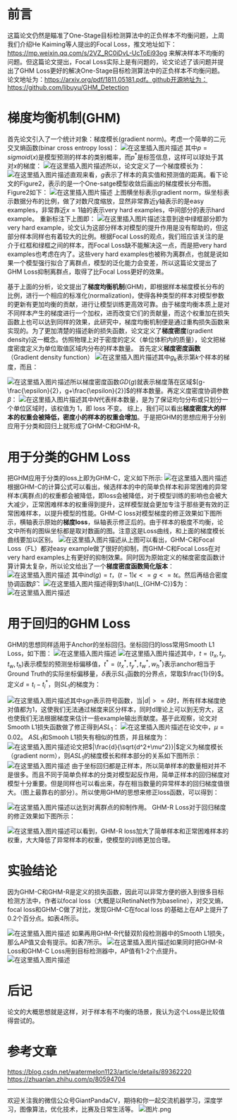 # 前言
这篇论文仍然是瞄准了One-Stage目标检测算法中的正负样本不均衡问题，上周我们介绍He Kaiming等人提出的Focal Loss，推文地址如下：https://mp.weixin.qq.com/s/2VZ_RC0iDvL-UcToEi93og 来解决样本不均衡的问题。但这篇论文提出，Focal Loss实际上是有问题的，论文论述了该问题并提出了GHM Loss更好的解决One-Stage目标检测算法中的正负样本不均衡问题。论文地址为：https://arxiv.org/pdf/1811.05181.pdf。github开源地址为：https://github.com/libuyu/GHM_Detection
# 梯度均衡机制(GHM)
首先论文引入了一个统计对象：梯度模长(gradient norm)。考虑一个简单的二元交叉熵函数(binar cross entropy loss)：
![在这里插入图片描述](https://img-blog.csdnimg.cn/20191207122920785.png)
其中$p=sigmoid(x)$是模型预测的样本的类别概率，而$p^{*}$是标签信息，这样可以球处于其对$x$的梯度：
![在这里插入图片描述](https://img-blog.csdnimg.cn/20191207123936995.png)所以，论文定义了一个梯度模长为：
![在这里插入图片描述](https://img-blog.csdnimg.cn/2019120712401455.png)直观来看，$g$表示了样本的真实值和预测值的距离。看下论文的Figure2，表示的是一个One-satge模型收敛后画出的梯度模长分布图。Figure2如下：
![在这里插入图片描述](https://img-blog.csdnimg.cn/20191207130858369.png?x-oss-process=image/watermark,type_ZmFuZ3poZW5naGVpdGk,shadow_10,text_aHR0cHM6Ly9ibG9nLmNzZG4ubmV0L2p1c3Rfc29ydA==,size_16,color_FFFFFF,t_70)
上图横坐标表示gradient norm，纵坐标表示数据分布的比例，做了对数尺度缩放，显然非常靠近y轴表示的是easy examples，非常靠近$x=1$轴的表示very hard examples，中间部分的表示hard example。 重新标注下上图即：
![在这里插入图片描述](https://img-blog.csdnimg.cn/20191207131239636.png?x-oss-process=image/watermark,type_ZmFuZ3poZW5naGVpdGk,shadow_10,text_aHR0cHM6Ly9ibG9nLmNzZG4ubmV0L2p1c3Rfc29ydA==,size_16,color_FFFFFF,t_70)注意到途中绿框部分即为very hard example，论文认为这部分样本对模型的提升作用是没有帮助的，但这部分样本同样也有着较大的比例。根据Focal Loss的观点，我们班应该关注的是介于红框和绿框之间的样本，而Focal Loss缺不能解决这一点，而是把very hard examples也考虑在内了。这些very hard examples也被称为离群点，也就是说如果一个模型强行拟合了离群点，模型的泛化能力会变差，所以这篇论文提出了GHM Loss抑制离群点，取得了比Focal Loss更好的效果。

基于上面的分析，论文提出了**梯度均衡机制**(GHM)，即根据样本梯度模长分布的比例，进行一个相应的标准化(normalization)，使得各种类型的样本对模型参数的更新有更加均衡的贡献，进行让模型训练更高效可靠。由于梯度均衡本质上是对不同样本产生的梯度进行一个加权，进而改变它们的贡献量，而这个权重加在损失函数上也可以达到同样的效果，此研究中，梯度均衡机制便是通过重构损失函数来实现的。为了更加清楚的描述新的损失函数，论文定义了**梯度密度**(gradient density)这一概念。仿照物理上对于密度的定义（单位体积内的质量），论文把梯度密度定义为单位取值区域内分布的样本数量。
首先定义**梯度密度函数**（Gradient density function）
![在这里插入图片描述](https://img-blog.csdnimg.cn/2019120713215367.png)其中$g_k$表示第$k$个样本的梯度，而且：

![在这里插入图片描述](https://img-blog.csdnimg.cn/20191207132416582.png)所以梯度密度函数$GD(g)$就表示梯度落在区域$[g-\frac{\epsilon}{2}，g+\frac{\epsilon}{2}]$的样本数量。再定义度密度协调参数$\beta$：
![在这里插入图片描述](https://img-blog.csdnimg.cn/20191207132851979.png)其中$N$代表样本数量，是为了保证均匀分布或只划分一个单位区域时，该权值为 1，即 loss 不变。
综上，我们可以看出**梯度密度大的样本的权重会被降低，密度小的样本的权重会增加**。于是把GHM的思想应用于分别应用于分类和回归上就形成了GHM-C和GHM-R。

# 用于分类的GHM Loss

把GHM应用于分类的loss上即为GHM-C，定义如下所示:
![在这里插入图片描述](https://img-blog.csdnimg.cn/20191207133117739.png)根据GHM-C的计算公式可以看出，候选样本的中的简单负样本和非常困难的异常样本(离群点)的权重都会被降低，即loss会被降低，对于模型训练的影响也会被大大减少，正常困难样本的权重得到提升，这样模型就会更加专注于那些更有效的正常困难样本，以提升模型的性能。GHM-C loss对模型梯度的修正效果如下图所示，横轴表示原始的**梯度loss**，纵轴表示修正后的。由于样本的极度不均衡，论文中所有的图纵坐标都是取对数画的图。注意这是Loss曲线，和上面的梯度模长曲线要加以区别。
![在这里插入图片描述](https://img-blog.csdnimg.cn/20191207133617427.png?x-oss-process=image/watermark,type_ZmFuZ3poZW5naGVpdGk,shadow_10,text_aHR0cHM6Ly9ibG9nLmNzZG4ubmV0L2p1c3Rfc29ydA==,size_16,color_FFFFFF,t_70)从上图可以看出，GHM-C和Focal Loss（FL）都对easy example做了很好的抑制，而GHM-C和Focal Loss在对very hard examples上有更好的抑制效果。同时因为原始定义的梯度密度函数计算计算太复杂，所以论文给出了一个**梯度密度函数简化版本**：
![在这里插入图片描述](https://img-blog.csdnimg.cn/2019120713434939.png)
其中$ind(g)=t，(t-1)\epsilon<=g<=t\epsilon$。然后再结合密度协调函数$\hat{\beta}$：
![在这里插入图片描述](https://img-blog.csdnimg.cn/20191207134934978.png)得到$\hat{L_{GHM-C}}$为：
![在这里插入图片描述](https://img-blog.csdnimg.cn/20191207135052194.png)
# 用于回归的GHM Loss
GHM的思想同样适用于Anchor的坐标回归。坐标回归的loss常用Smooth L1 Loss，如下图：
![在这里插入图片描述](https://img-blog.csdnimg.cn/20191207135420416.png)
![在这里插入图片描述](https://img-blog.csdnimg.cn/20191207135442186.png)其中，$t=(t_x,t_y,t_w,t_h)$表示模型的预测坐标偏移值，$t^*=(t_x^*,t_y^*,t_w^*,w_h^*)$表示anchor相当于Ground Truth的实际坐标偏移量，$\delta$表示$SL_1$函数的分界点，常取$\frac{1}{9}$。定义$d=t_i-t_i^{*}$，则$SL_1$的梯度为：

![在这里插入图片描述](https://img-blog.csdnimg.cn/20191207140539827.png)其中$sgn$表示符号函数，当$|d|>=\delta$时，所有样本梯度绝对值都为1，这使我们无法通过梯度来区分样本，同时d理论上可以到无穷大，这也使我们无法根据梯度来估计一些example输出贡献度。基于此观察，论文对Smooth L1损失函数做了修正得到$ASL_1$：
![在这里插入图片描述](https://img-blog.csdnimg.cn/20191207141028307.png)在论文中，$\mu=0.02$。
$ASL_1$和Smooh L1损失有相似的性质，并且梯度为：
![在这里插入图片描述](https://img-blog.csdnimg.cn/20191207141212453.png)论文把$|\frac{d}{\sqrt{d^2+\mu^2}}|$定义为梯度模长（gradient norm），则$ASL_1$的梯度模长和样本部分的关系如下图所示：
![在这里插入图片描述](https://img-blog.csdnimg.cn/20191207141456565.png?x-oss-process=image/watermark,type_ZmFuZ3poZW5naGVpdGk,shadow_10,text_aHR0cHM6Ly9ibG9nLmNzZG4ubmV0L2p1c3Rfc29ydA==,size_16,color_FFFFFF,t_70)
由于坐标回归都是正样本，所以简单样本的数量相对并不是很多。而且不同于简单负样本的分类对模型起反作用，简单正样本的回归梯度对模型十分重要。但是同样也可以看出来，存在相当数量的异常样本的回归梯度值很大。（图上最靠右的部分）。所以使用GHM的思想来修正loss函数，可以得到：

![在这里插入图片描述](https://img-blog.csdnimg.cn/20191207141620521.png)以达到对离群点的抑制作用。
GHM-R Loss对于回归梯度的修正效果如下图所示：

![在这里插入图片描述](https://img-blog.csdnimg.cn/20191207142627953.png?x-oss-process=image/watermark,type_ZmFuZ3poZW5naGVpdGk,shadow_10,text_aHR0cHM6Ly9ibG9nLmNzZG4ubmV0L2p1c3Rfc29ydA==,size_16,color_FFFFFF,t_70)可以看到，GHM-R loss加大了简单样本和正常困难样本的权重，大大降低了异常样本的权重，使模型的训练更加合理。

# 实验结论
因为GHM-C和GHM-R是定义的损失函数，因此可以非常方便的嵌入到很多目标检测方法中，作者以focal loss（大概是以RetinaNet作为baseline），对交叉熵，focal loss和GHM-C做了对比，发现GHM-C在focal loss 的基础上在AP上提升了0.2个百分点。如表4所示。

![在这里插入图片描述](https://img-blog.csdnimg.cn/20191207141911624.png)
如果再用GHM-R代替双阶段检测器中的Smooth L1损失，那么AP值又会有提示。如表7所示。
![在这里插入图片描述](https://img-blog.csdnimg.cn/20191207142029828.png)如果同时把GHM-R Loss和GHM-C Loss用到目标检测器中，AP值有1-2个点提升。
![在这里插入图片描述](https://img-blog.csdnimg.cn/20191207142450373.png?x-oss-process=image/watermark,type_ZmFuZ3poZW5naGVpdGk,shadow_10,text_aHR0cHM6Ly9ibG9nLmNzZG4ubmV0L2p1c3Rfc29ydA==,size_16,color_FFFFFF,t_70)
# 后记
论文的大概思想就是这样，对于样本有不均衡的场景，我认为这个Loss是比较值得尝试的。

# 参考文章
https://blog.csdn.net/watermelon1123/article/details/89362220
https://zhuanlan.zhihu.com/p/80594704

---------------------------------------------------------------------------

欢迎关注我的微信公众号GiantPandaCV，期待和你一起交流机器学习，深度学习，图像算法，优化技术，比赛及日常生活等。
![图片.png](https://imgconvert.csdnimg.cn/aHR0cHM6Ly91cGxvYWQtaW1hZ2VzLmppYW5zaHUuaW8vdXBsb2FkX2ltYWdlcy8xOTIzNzExNS1hZDY2ZjRmMjQ5MzRhZmQx?x-oss-process=image/format,png)